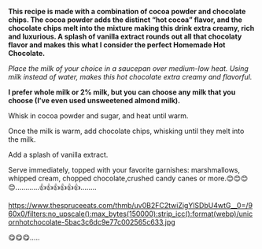 **This recipe is made with a combination of cocoa powder and chocolate chips. The cocoa powder adds the distinct “hot cocoa” flavor, and the chocolate chips melt into the mixture making this drink extra creamy, rich and luxurious. A splash of vanilla extract rounds out all that chocolaty flavor and makes this what I consider the perfect Homemade Hot Chocolate.**

*Place the milk of your choice in a saucepan over medium-low heat. Using milk instead of water, makes this hot chocolate extra creamy and flavorful.*  

__I prefer whole milk or 2% milk, but you can choose any milk that you choose (I’ve even used unsweetened almond milk).__

Whisk in cocoa powder and sugar, and heat until warm.

 Once the milk is warm, add chocolate chips, whisking until they melt into the milk.

Add a splash of vanilla extract.

Serve immediately, topped with your favorite garnishes: marshmallows, whipped cream, chopped chocolate,crushed candy canes or more.😊😊😊😊............👍👍👍👍👍👍........

https://www.thespruceeats.com/thmb/uv0B2FC2twiZigYlSDbU4wtG__0=/960x0/filters:no_upscale():max_bytes(150000):strip_icc():format(webp)/unicornhotchocolate-5bac3c6dc9e77c002565c633.jpg

😋😋😋.....